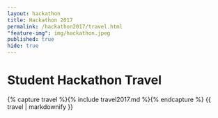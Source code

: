 ```yaml
---
layout: hackathon
title: Hackathon 2017
permalink: /hackathon2017/travel.html
"feature-img": img/hackathon.jpeg
published: true
hide: true
---
```


# Student Hackathon Travel

{% capture travel %}{% include travel2017.md %}{% endcapture %}
{{ travel | markdownify }}
